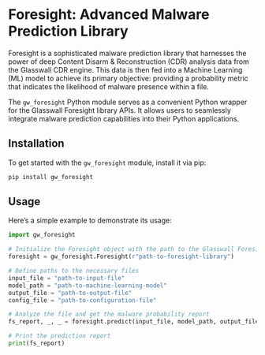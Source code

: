 # Foresight: Advanced Malware Prediction Library

Foresight is a sophisticated malware prediction library that harnesses the power of deep Content Disarm & 
Reconstruction (CDR) analysis data from the Glasswall CDR engine. This data is then fed into a 
Machine Learning (ML) model to achieve its primary objective: providing a probability metric that indicates the 
likelihood of malware presence within a file.

The `gw_foresight` Python module serves as a convenient Python wrapper for the Glasswall Foresight library APIs. 
It allows users to seamlessly integrate malware prediction capabilities into their Python applications.

## Installation

To get started with the `gw_foresight` module, install it via pip:

```sh
pip install gw_foresight
```

## Usage
Here’s a simple example to demonstrate its usage:

```python
import gw_foresight

# Initialize the Foresight object with the path to the Glasswall Foresight library
foresight = gw_foresight.Foresight(r"path-to-foresight-library")

# Define paths to the necessary files
input_file = "path-to-input-file"
model_path = "path-to-machine-learning-model"
output_file = "path-to-output-file"
config_file = "path-to-configuration-file"

# Analyze the file and get the malware probability report
fs_report, _, _ = foresight.predict(input_file, model_path, output_file, config_file)

# Print the prediction report
print(fs_report)
```
